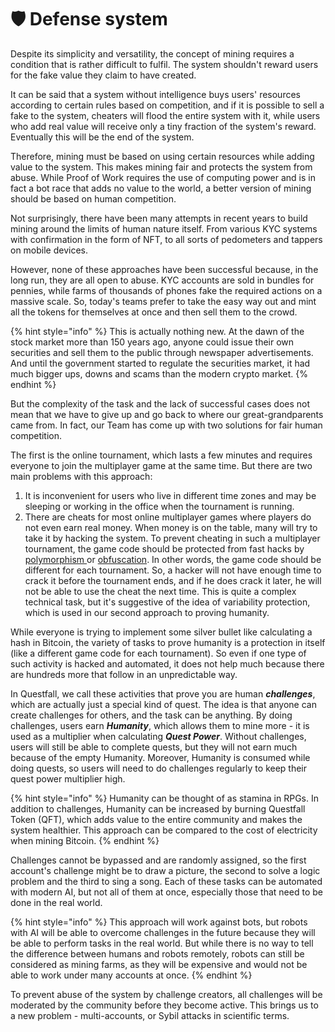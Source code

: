 # 🛡️ Defense system

Despite its simplicity and versatility, the concept of mining requires a condition that is rather difficult to fulfil. The system shouldn't reward users for the fake value they claim to have created.

It can be said that a system without intelligence buys users' resources according to certain rules based on competition, and if it is possible to sell a fake to the system, cheaters will flood the entire system with it, while users who add real value will receive only a tiny fraction of the system's reward. Eventually this will be the end of the system.

Therefore, mining must be based on using certain resources while adding value to the system. This makes mining fair and protects the system from abuse. While Proof of Work requires the use of computing power and is in fact a bot race that adds no value to the world, a better version of mining should be based on human competition.&#x20;

Not surprisingly, there have been many attempts in recent years to build mining around the limits of human nature itself. From various KYC systems with confirmation in the form of NFT, to all sorts of pedometers and tappers on mobile devices.&#x20;

However, none of these approaches have been successful because, in the long run, they are all open to abuse. KYC accounts are sold in bundles for pennies, while farms of thousands of phones fake the required actions on a massive scale. So, today's teams prefer to take the easy way out and mint all the tokens for themselves at once and then sell them to the crowd.

{% hint style="info" %}
This is actually nothing new. At the dawn of the stock market more than 150 years ago, anyone could issue their own securities and sell them to the public through newspaper advertisements. And until the government started to regulate the securities market, it had much bigger ups, downs and scams than the modern crypto market.
{% endhint %}

But the complexity of the task and the lack of successful cases does not mean that we have to give up and go back to where our great-grandparents came from. In fact, our Team has come up with two solutions for fair human competition.

The first is the online tournament, which lasts a few minutes and requires everyone to join the multiplayer game at the same time. But there are two main problems with this approach:

1. It is inconvenient for users who live in different time zones and may be sleeping or working in the office when the tournament is running.&#x20;
2. There are cheats for most online multiplayer games where players do not even earn real money. When money is on the table, many will try to take it by hacking the system. To prevent cheating in such a multiplayer tournament, the game code should be protected from fast hacks by [polymorphism ](https://en.wikipedia.org/wiki/Polymorphic\_code)or [obfuscation](https://en.wikipedia.org/wiki/Obfuscation\_\(software\)). In other words, the game code should be different for each tournament. So, a hacker will not have enough time to crack it before the tournament ends, and if he does crack it later, he will not be able to use the cheat the next time. This is quite a complex technical task, but it's suggestive of the idea of variability protection, which is used in our second approach to proving humanity.

While everyone is trying to implement some silver bullet like calculating a hash in Bitcoin, the variety of tasks to prove humanity is a protection in itself (like a different game code for each tournament). So even if one type of such activity is hacked and automated, it does not help much because there are hundreds more that follow in an unpredictable way.

In Questfall, we call these activities that prove you are human _**challenges**_, which are actually just a special kind of quest. The idea is that anyone can create challenges for others, and the task can be anything. By doing challenges, users earn _**Humanity**_, which allows them to mine more - it is used as a multiplier when calculating _**Quest Power**_. Without challenges, users will still be able to complete quests, but they will not earn much because of the empty Humanity. Moreover, Humanity is consumed while doing quests, so users will need to do challenges regularly to keep their quest power multiplier high.

{% hint style="info" %}
Humanity can be thought of as stamina in RPGs. In addition to challenges, Humanity can be increased by burning Questfall Token (QFT), which adds value to the entire community and makes the system healthier. This approach can be compared to the cost of electricity when mining Bitcoin.&#x20;
{% endhint %}

Challenges cannot be bypassed and are randomly assigned, so the first account's challenge might be to draw a picture, the second to solve a logic problem and the third to sing a song. Each of these tasks can be automated with modern AI, but not all of them at once, especially those that need to be done in the real world.

{% hint style="info" %}
This approach will work against bots, but robots with AI will be able to overcome challenges in the future because they will be able to perform tasks in the real world. But while there is no way to tell the difference between humans and robots remotely, robots can still be considered as mining farms, as they will be expensive and would not be able to work under many accounts at once.
{% endhint %}

To prevent abuse of the system by challenge creators, all challenges will be moderated by the community before they become active. This brings us to a new problem - multi-accounts, or Sybil attacks in scientific terms.
